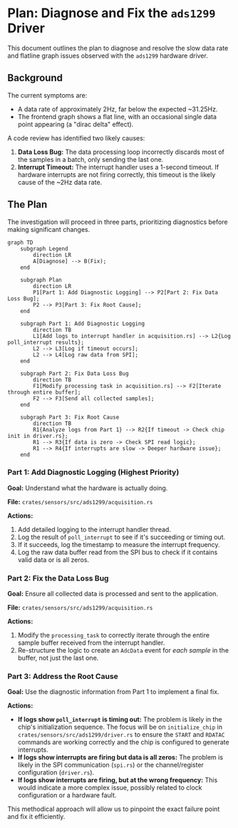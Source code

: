 # Plan: Diagnose and Fix the `ads1299` Driver

This document outlines the plan to diagnose and resolve the slow data rate and flatline graph issues observed with the `ads1299` hardware driver.

## Background

The current symptoms are:
*   A data rate of approximately 2Hz, far below the expected ~31.25Hz.
*   The frontend graph shows a flat line, with an occasional single data point appearing (a "dirac delta" effect).

A code review has identified two likely causes:
1.  **Data Loss Bug:** The data processing loop incorrectly discards most of the samples in a batch, only sending the last one.
2.  **Interrupt Timeout:** The interrupt handler uses a 1-second timeout. If hardware interrupts are not firing correctly, this timeout is the likely cause of the ~2Hz data rate.

## The Plan

The investigation will proceed in three parts, prioritizing diagnostics before making significant changes.

```mermaid
graph TD
    subgraph Legend
        direction LR
        A[Diagnose] --> B(Fix);
    end

    subgraph Plan
        direction LR
        P1[Part 1: Add Diagnostic Logging] --> P2[Part 2: Fix Data Loss Bug];
        P2 --> P3[Part 3: Fix Root Cause];
    end

    subgraph Part 1: Add Diagnostic Logging
        direction TB
        L1[Add logs to interrupt handler in acquisition.rs] --> L2{Log poll_interrupt results};
        L2 --> L3[Log if timeout occurs];
        L2 --> L4[Log raw data from SPI];
    end

    subgraph Part 2: Fix Data Loss Bug
        direction TB
        F1[Modify processing task in acquisition.rs] --> F2[Iterate through entire buffer];
        F2 --> F3[Send all collected samples];
    end

    subgraph Part 3: Fix Root Cause
        direction TB
        R1{Analyze logs from Part 1} --> R2{If timeout -> Check chip init in driver.rs};
        R1 --> R3{If data is zero -> Check SPI read logic};
        R1 --> R4{If interrupts are slow -> Deeper hardware issue};
    end
```

### Part 1: Add Diagnostic Logging (Highest Priority)

**Goal:** Understand what the hardware is actually doing.

**File:** `crates/sensors/src/ads1299/acquisition.rs`

**Actions:**
1.  Add detailed logging to the interrupt handler thread.
2.  Log the result of `poll_interrupt` to see if it's succeeding or timing out.
3.  If it succeeds, log the timestamp to measure the interrupt frequency.
4.  Log the raw data buffer read from the SPI bus to check if it contains valid data or is all zeros.

### Part 2: Fix the Data Loss Bug

**Goal:** Ensure all collected data is processed and sent to the application.

**File:** `crates/sensors/src/ads1299/acquisition.rs`

**Actions:**
1.  Modify the `processing_task` to correctly iterate through the entire sample buffer received from the interrupt handler.
2.  Re-structure the logic to create an `AdcData` event for *each sample* in the buffer, not just the last one.

### Part 3: Address the Root Cause

**Goal:** Use the diagnostic information from Part 1 to implement a final fix.

**Actions:**
*   **If logs show `poll_interrupt` is timing out:** The problem is likely in the chip's initialization sequence. The focus will be on `initialize_chip` in `crates/sensors/src/ads1299/driver.rs` to ensure the `START` and `RDATAC` commands are working correctly and the chip is configured to generate interrupts.
*   **If logs show interrupts are firing but data is all zeros:** The problem is likely in the SPI communication (`spi.rs`) or the channel/register configuration (`driver.rs`).
*   **If logs show interrupts are firing, but at the wrong frequency:** This would indicate a more complex issue, possibly related to clock configuration or a hardware fault.

This methodical approach will allow us to pinpoint the exact failure point and fix it efficiently.